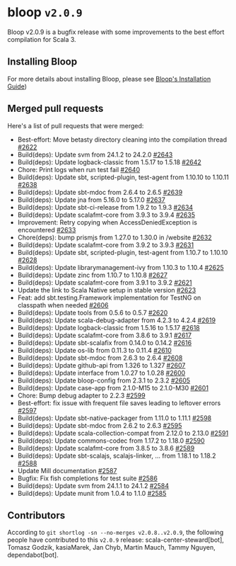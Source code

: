 # bloop `v2.0.9`

Bloop v2.0.9 is a bugfix release with some improvements to the best effort
compilation for Scala 3.

## Installing Bloop

For more details about installing Bloop, please see
[Bloop's Installation Guide](https://scalacenter.github.io/bloop/setup))

## Merged pull requests

Here's a list of pull requests that were merged:

- Best-effort: Move betasty directory cleaning into the compilation thread
  [#2622]
- Build(deps): Update svm from 24.1.2 to 24.2.0 [#2643]
- Build(deps): Update logback-classic from 1.5.17 to 1.5.18 [#2642]
- Chore: Print logs when run test fail [#2640]
- Build(deps): Update sbt, scripted-plugin, test-agent from 1.10.10 to 1.10.11
  [#2638]
- Build(deps): Update sbt-mdoc from 2.6.4 to 2.6.5 [#2639]
- Build(deps): Update jna from 5.16.0 to 5.17.0 [#2637]
- Build(deps): Update sbt-ci-release from 1.9.2 to 1.9.3 [#2634]
- Build(deps): Update scalafmt-core from 3.9.3 to 3.9.4 [#2635]
- Improvement: Retry copying when AccessDeniedException is encountered [#2633]
- Chore(deps): bump prismjs from 1.27.0 to 1.30.0 in /website [#2632]
- Build(deps): Update scalafmt-core from 3.9.2 to 3.9.3 [#2631]
- Build(deps): Update sbt, scripted-plugin, test-agent from 1.10.7 to 1.10.10
  [#2628]
- Build(deps): Update librarymanagement-ivy from 1.10.3 to 1.10.4 [#2625]
- Build(deps): Update zinc from 1.10.7 to 1.10.8 [#2627]
- Build(deps): Update scalafmt-core from 3.9.1 to 3.9.2 [#2621]
- Update the link to Scala Native setup in stable version [#2623]
- Feat: add sbt.testing.Framework implementation for TestNG on classpath when
  needed [#2606]
- Build(deps): Update tools from 0.5.6 to 0.5.7 [#2620]
- Build(deps): Update scala-debug-adapter from 4.2.3 to 4.2.4 [#2619]
- Build(deps): Update logback-classic from 1.5.16 to 1.5.17 [#2618]
- Build(deps): Update scalafmt-core from 3.8.6 to 3.9.1 [#2617]
- Build(deps): Update sbt-scalafix from 0.14.0 to 0.14.2 [#2616]
- Build(deps): Update os-lib from 0.11.3 to 0.11.4 [#2610]
- Build(deps): Update sbt-mdoc from 2.6.3 to 2.6.4 [#2608]
- Build(deps): Update github-api from 1.326 to 1.327 [#2607]
- Build(deps): Update interface from 1.0.27 to 1.0.28 [#2600]
- Build(deps): Update bloop-config from 2.3.1 to 2.3.2 [#2605]
- Build(deps): Update case-app from 2.1.0-M15 to 2.1.0-M30 [#2601]
- Chore: Bump debug adapter to 2.2.3 [#2599]
- Best-effort: fix issue with frequent file saves leading to leftover errors
  [#2597]
- Build(deps): Update sbt-native-packager from 1.11.0 to 1.11.1 [#2598]
- Build(deps): Update sbt-mdoc from 2.6.2 to 2.6.3 [#2595]
- Build(deps): Update scala-collection-compat from 2.12.0 to 2.13.0 [#2591]
- Build(deps): Update commons-codec from 1.17.2 to 1.18.0 [#2590]
- Build(deps): Update scalafmt-core from 3.8.5 to 3.8.6 [#2589]
- Build(deps): Update sbt-scalajs, scalajs-linker, ... from 1.18.1 to 1.18.2
  [#2588]
- Update Mill documentation [#2587]
- Bugfix: Fix fish completions for test suite [#2586]
- Build(deps): Update svm from 24.1.1 to 24.1.2 [#2584]
- Build(deps): Update munit from 1.0.4 to 1.1.0 [#2585]

[#2622]: https://github.com/scalacenter/bloop/pull/2622
[#2643]: https://github.com/scalacenter/bloop/pull/2643
[#2642]: https://github.com/scalacenter/bloop/pull/2642
[#2640]: https://github.com/scalacenter/bloop/pull/2640
[#2638]: https://github.com/scalacenter/bloop/pull/2638
[#2639]: https://github.com/scalacenter/bloop/pull/2639
[#2637]: https://github.com/scalacenter/bloop/pull/2637
[#2634]: https://github.com/scalacenter/bloop/pull/2634
[#2635]: https://github.com/scalacenter/bloop/pull/2635
[#2633]: https://github.com/scalacenter/bloop/pull/2633
[#2632]: https://github.com/scalacenter/bloop/pull/2632
[#2631]: https://github.com/scalacenter/bloop/pull/2631
[#2628]: https://github.com/scalacenter/bloop/pull/2628
[#2625]: https://github.com/scalacenter/bloop/pull/2625
[#2627]: https://github.com/scalacenter/bloop/pull/2627
[#2621]: https://github.com/scalacenter/bloop/pull/2621
[#2623]: https://github.com/scalacenter/bloop/pull/2623
[#2606]: https://github.com/scalacenter/bloop/pull/2606
[#2620]: https://github.com/scalacenter/bloop/pull/2620
[#2619]: https://github.com/scalacenter/bloop/pull/2619
[#2618]: https://github.com/scalacenter/bloop/pull/2618
[#2617]: https://github.com/scalacenter/bloop/pull/2617
[#2616]: https://github.com/scalacenter/bloop/pull/2616
[#2610]: https://github.com/scalacenter/bloop/pull/2610
[#2608]: https://github.com/scalacenter/bloop/pull/2608
[#2607]: https://github.com/scalacenter/bloop/pull/2607
[#2600]: https://github.com/scalacenter/bloop/pull/2600
[#2605]: https://github.com/scalacenter/bloop/pull/2605
[#2601]: https://github.com/scalacenter/bloop/pull/2601
[#2599]: https://github.com/scalacenter/bloop/pull/2599
[#2597]: https://github.com/scalacenter/bloop/pull/2597
[#2598]: https://github.com/scalacenter/bloop/pull/2598
[#2595]: https://github.com/scalacenter/bloop/pull/2595
[#2591]: https://github.com/scalacenter/bloop/pull/2591
[#2590]: https://github.com/scalacenter/bloop/pull/2590
[#2589]: https://github.com/scalacenter/bloop/pull/2589
[#2588]: https://github.com/scalacenter/bloop/pull/2588
[#2587]: https://github.com/scalacenter/bloop/pull/2587
[#2586]: https://github.com/scalacenter/bloop/pull/2586
[#2584]: https://github.com/scalacenter/bloop/pull/2584
[#2585]: https://github.com/scalacenter/bloop/pull/2585

## Contributors

According to `git shortlog -sn --no-merges v2.0.8..v2.0.9`, the following people
have contributed to this `v2.0.9` release: scala-center-steward[bot], Tomasz
Godzik, kasiaMarek, Jan Chyb, Martin Mauch, Tammy Nguyen, dependabot[bot].

